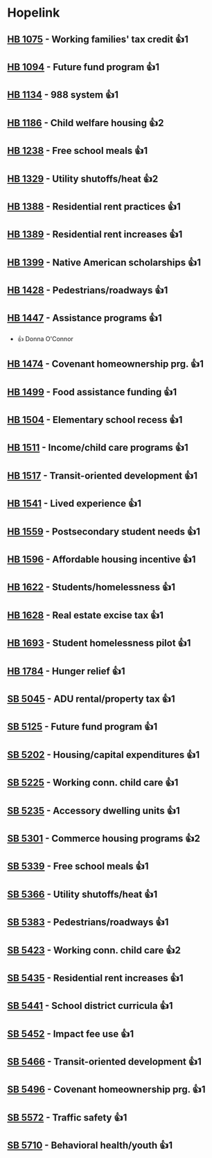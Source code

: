 # Hopelink

## [HB 1075](/bill/2023-24/hb/1075/) - Working families' tax credit 👍1  

## [HB 1094](/bill/2023-24/hb/1094/) - Future fund program 👍1  

## [HB 1134](/bill/2023-24/hb/1134/) - 988 system 👍1  

## [HB 1186](/bill/2023-24/hb/1186/) - Child welfare housing 👍2  

## [HB 1238](/bill/2023-24/hb/1238/) - Free school meals 👍1  

## [HB 1329](/bill/2023-24/hb/1329/) - Utility shutoffs/heat 👍2  

## [HB 1388](/bill/2023-24/hb/1388/) - Residential rent practices 👍1  

## [HB 1389](/bill/2023-24/hb/1389/) - Residential rent increases 👍1  

## [HB 1399](/bill/2023-24/hb/1399/) - Native American scholarships 👍1  

## [HB 1428](/bill/2023-24/hb/1428/) - Pedestrians/roadways 👍1  

## [HB 1447](/bill/2023-24/hb/1447/) - Assistance programs 👍1  
* 👍 Donna O'Connor

## [HB 1474](/bill/2023-24/hb/1474/) - Covenant homeownership prg. 👍1  

## [HB 1499](/bill/2023-24/hb/1499/) - Food assistance funding 👍1  

## [HB 1504](/bill/2023-24/hb/1504/) - Elementary school recess 👍1  

## [HB 1511](/bill/2023-24/hb/1511/) - Income/child care programs 👍1  

## [HB 1517](/bill/2023-24/hb/1517/) - Transit-oriented development 👍1  

## [HB 1541](/bill/2023-24/hb/1541/) - Lived experience 👍1  

## [HB 1559](/bill/2023-24/hb/1559/) - Postsecondary student needs 👍1  

## [HB 1596](/bill/2023-24/hb/1596/) - Affordable housing incentive 👍1  

## [HB 1622](/bill/2023-24/hb/1622/) - Students/homelessness 👍1  

## [HB 1628](/bill/2023-24/hb/1628/) - Real estate excise tax 👍1  

## [HB 1693](/bill/2023-24/hb/1693/) - Student homelessness pilot 👍1  

## [HB 1784](/bill/2023-24/hb/1784/) - Hunger relief 👍1  

## [SB 5045](/bill/2023-24/sb/5045/) - ADU rental/property tax 👍1  

## [SB 5125](/bill/2023-24/sb/5125/) - Future fund program 👍1  

## [SB 5202](/bill/2023-24/sb/5202/) - Housing/capital expenditures 👍1  

## [SB 5225](/bill/2023-24/sb/5225/) - Working conn. child care 👍1  

## [SB 5235](/bill/2023-24/sb/5235/) - Accessory dwelling units 👍1  

## [SB 5301](/bill/2023-24/sb/5301/) - Commerce housing programs 👍2  

## [SB 5339](/bill/2023-24/sb/5339/) - Free school meals 👍1  

## [SB 5366](/bill/2023-24/sb/5366/) - Utility shutoffs/heat 👍1  

## [SB 5383](/bill/2023-24/sb/5383/) - Pedestrians/roadways 👍1  

## [SB 5423](/bill/2023-24/sb/5423/) - Working conn. child care 👍2  

## [SB 5435](/bill/2023-24/sb/5435/) - Residential rent increases 👍1  

## [SB 5441](/bill/2023-24/sb/5441/) - School district curricula 👍1  

## [SB 5452](/bill/2023-24/sb/5452/) - Impact fee use 👍1  

## [SB 5466](/bill/2023-24/sb/5466/) - Transit-oriented development 👍1  

## [SB 5496](/bill/2023-24/sb/5496/) - Covenant homeownership prg. 👍1  

## [SB 5572](/bill/2023-24/sb/5572/) - Traffic safety 👍1  

## [SB 5710](/bill/2023-24/sb/5710/) - Behavioral health/youth 👍1  